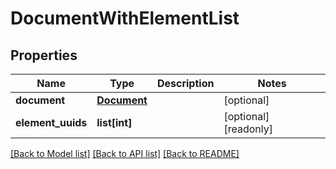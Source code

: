 # DocumentWithElementList

## Properties
Name | Type | Description | Notes
------------ | ------------- | ------------- | -------------
**document** | [**Document**](Document.md) |  | [optional] 
**element_uuids** | **list[int]** |  | [optional] [readonly] 

[[Back to Model list]](../README.md#documentation-for-models) [[Back to API list]](../README.md#documentation-for-api-endpoints) [[Back to README]](../README.md)


